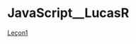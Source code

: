 # JavaScript__LucasR


[Leçon1](https://github.com/lucasreq/JavaScript__LucasR/tree/master/Le%C3%A7on_1)
